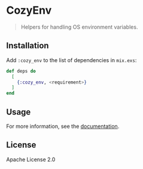 # CozyEnv

> Helpers for handling OS environment variables.

## Installation

Add `:cozy_env` to the list of dependencies in `mix.exs`:

```elixir
def deps do
  [
    {:cozy_env, <requirement>}
  ]
end
```

## Usage

For more information, see the [documentation](https://hexdocs.pm/cozy_env).

## License

Apache License 2.0
